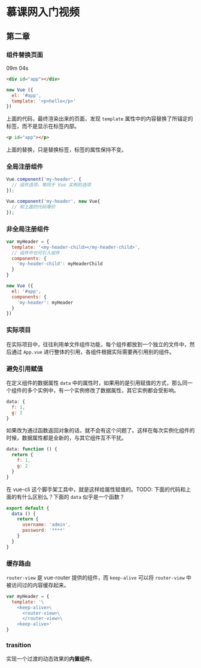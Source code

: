 # 慕课网入门视频

## 第二章

### 组件替换页面

09m 04s

```html
<div id="app"></div>
```

```javascript
new Vue ({
  el: '#app',
  template: '<p>hello</p>'
})
```

上面的代码，最终渲染出来的页面，发现 `template` 属性中的内容替换了所锚定的标签，而不是显示在标签内部。

```html
<p id="app"></p>
```

上面的替换，只是替换标签，标签的属性保持不变。

### 全局注册组件

```javascript
Vue.component('my-header', {
  // 组件选项，等同于 Vue 实例的选项
});

Vue.component('my-header', new Vue{
  // 和上面的代码等价
});
```

### 非全局注册组件

```javascript
var myHeader = {
  template: '<my-header-child></my-header-child>',
  // 组件中也可引入组件
  components: {
    'my-header-child': myHeaderChild
  }
}

new Vue ({
  el: '#app',
  components: {
    'my-header': myHeader
  }
})
```

### 实际项目

在实际项目中，往往利用单文件组件功能，每个组件都放到一个独立的文件中，然后通过 `App.vue` 进行整体的引用，各组件根据实际需要再引用别的组件。

### 避免引用赋值

在定义组件的数据属性 `data` 中的属性时，如果用的是引用赋值的方式，那么同一个组件的多个实例中，有一个实例修改了数据属性，其它实例都会受影响。

```javascript
data: {
  f: 1,
  g: 2
}
```

如果改为通过函数返回对象的话，就不会有这个问题了。这样在每次实例化组件的时候，数据属性都是全新的，与其它组件互不干扰。

```javascript
data: function () {
  return {
    f: 1,
    g: 2
  }
}
```

在 vue-cli 这个脚手架工具中，就是这样给属性赋值的。TODO: 下面的代码和上面的有什么区别么？下面的 `data` 似乎是一个函数？

```javascript
export default {
  data () {
    return {
      username: 'admin',
      password: '****'
    }
  }
}
```

### 缓存路由

`router-view` 是 vue-router 提供的组件，而 `keep-alive` 可以将 `router-view` 中被访问过的内容缓存起来。

```javascript
var myHeader = {
  template: '\
    <keep-alive>\
      <router-view>\
      </router-view>\
    <keep-alive>'
}
```

### trasition

实现一个过渡的动态效果的**内置组件**。
